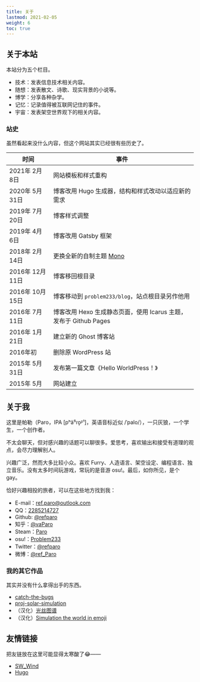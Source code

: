 ```yaml
---
title: 关于
lastmod: 2021-02-05
weight: 6
toc: true
---
```


## 关于本站

本站分为五个栏目。

- 技术：发表信息技术相关内容。
- 随想：发表散文、诗歌、现实背景的小说等。
- 博学：分享各种杂学。
- 记忆：记录值得被互联网记住的事件。
- 宇宙：发表架空世界观下的相关内容。

### 站史

虽然看起来没什么内容，但这个网站其实已经很有些历史了。

| 时间 | 事件 |
|-|-|
| 2021年 2月 8日 | 网站模板和样式重构 |
| 2020年 5月 31日 | 博客改用 Hugo 生成器，结构和样式改动以适应新的需求 |
| 2019年 7月 20日 | 博客样式调整 |
| 2019年 4月 6日 | 博客改用 Gatsby 框架 |
| 2018年 2月 14日 | 更换全新的自制主题 [Mono](https://github.com/refparo/mono) |
| 2016年 12月 11日 | 博客移回根目录 |
| 2016年 10月 15日 | 博客移动到 `problem233/blog`，站点根目录另作他用 |
| 2016年 7月 11日 | 博客改用 Hexo 生成静态页面，使用 Icarus 主题，发布于 Github Pages |
| 2016年 1月 21日 | 建立新的 Ghost 博客站 |
| 2016年初 | 删除原 WordPress 站 |
| 2015年 5月 31日 | 发布第一篇文章《Hello WorldPress！》 |
| 2015年 5月 | 网站建立 |

## 关于我

这里是帕勒（Paro，IPA <ipa>[pʰä⁵ɾo̞ᵝ¹]</ipa>，英语音标近似 <ipa>/ˈpalo/</ipa>），一只灰狼，一个学生，一个创作者。

不太会聊天，但对感兴趣的话题可以聊很多。爱思考，喜欢输出和接受有道理的观点，会尽力理解别人。

兴趣广泛，然而大多比较小众。喜欢 Furry、人造语言、架空设定、编程语言、独立音乐。没有太多时间玩游戏，常玩的是音游 osu!。最后，如你所见，是个 gay。

恰好兴趣相投的旅者，可以在这些地方找到我：

- E-mail：[ref.paro@outlook.com](mailto:vap4ro@outlook.com)
- QQ：[2285214727](https://qm.qq.com/cgi-bin/qm/qr?k=hFVmcaXe8aYvA1rkKg_D0JQode5z-D_C&noverify=0)
- Github: [@refparo](https://github.com/refparo)
- 知乎：[@vaParo](https://www.zhihu.com/people/paro_ci)
- Steam：[Paro](https://steamcommunity.com/id/refparo)
- osu!：[Problem233](https://osu.ppy.sh/users/5931775)
- Twitter：[@refparo](https://twitter.com/refparo)
- 微博：[@ref_Paro](https://www.weibo.com/refparo)

### 我的其它作品

其实并没有什么拿得出手的东西。

- [catch-the-bugs](https://vaparo.github.io/catch-the-bugs/)
- [proj-solar-simulation](https://vaparo.github.io/proj-solar-simulation/)
- （汉化）[光丝图谱](https://vaparo.github.io/silk/)
- （汉化）[Simulation the world in emoji](https://vaparo.github.io/simulating/model/)

## 友情链接

把友链放在这里可能显得太寒酸了😂——

- [SW_Wind](https://swwind.me/)
- [Hugo](https://gohugo.io/)
